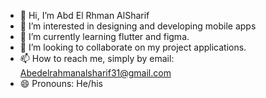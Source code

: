 - 👋 Hi, I’m Abd El Rhman AlSharif
- 👀 I’m interested in designing and developing mobile apps 
- 🌱 I’m currently learning flutter and figma.
- 💞️ I’m looking to collaborate on my project applications.
- 📫 How to reach me, simply by email: Abedelrahmanalsharif31@gmail.com
- 😄 Pronouns: He/his
